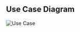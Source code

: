 ## Use Case Diagram

![Use Case](https://www.lucidchart.com/publicSegments/view/39ff1a53-79f1-4daa-9c54-19e739cb6500/image.jpeg)
